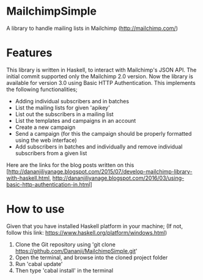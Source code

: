 # MailchimpSimple
A library to handle mailing lists in Mailchimp (http://mailchimp.com/)

# Features
This library is written in Haskell, to interact with Mailchimp's JSON API. The initial commit supported only the Mailchimp 2.0 version. Now the library is available for version 3.0 using Basic HTTP Authentication.
This implements the following functionalities;

- Adding individual subscribers and in batches
- List the mailing lists for given 'apikey'
- List out the subscribers in a mailing list
- List the templates and campaigns in an account
- Create a new campaign
- Send a campaign (for this the campaign should be properly formatted using the web interface)
- Add subscribers in batches and individually and remove individual subscribers from a given list

Here are the links for the blog posts written on this [http://dananjiliyanage.blogspot.com/2015/07/develop-mailchimp-library-with-haskell.html, http://dananjiliyanage.blogspot.com/2016/03/using-basic-http-authentication-in.html]

# How to use

Given that you have installed Haskell platform in your machine; 
(If not, follow this link: https://www.haskell.org/platform/windows.html)

1. Clone the Git repository using 'git clone https://github.com/Dananji/MailchimpSimple.git'
2. Open the terminal, and browse into the cloned project folder
4. Run 'cabal update' 
3. Then type 'cabal install' in the terminal
